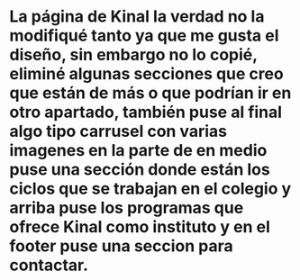 # La página de Kinal la verdad no la modifiqué tanto ya que me gusta el diseño, sin embargo no lo copié, eliminé algunas secciones que creo que están de más o que podrían ir en otro apartado, también puse al final algo tipo carrusel con varias imagenes en la parte de en medio puse una sección donde están los ciclos que se trabajan en el colegio y arriba puse los programas que ofrece Kinal como instituto y en el footer puse una seccion para contactar.